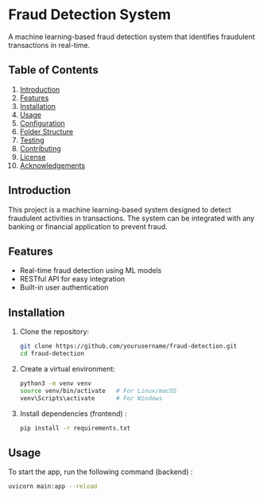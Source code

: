 # Fraud Detection System

A machine learning-based fraud detection system that identifies fraudulent transactions in real-time.

## Table of Contents

1. [Introduction](#introduction)
2. [Features](#features)
3. [Installation](#installation)
4. [Usage](#usage)
5. [Configuration](#configuration)
6. [Folder Structure](#folder-structure)
7. [Testing](#testing)
8. [Contributing](#contributing)
9. [License](#license)
10. [Acknowledgements](#acknowledgements)

## Introduction

This project is a machine learning-based system designed to detect fraudulent activities in transactions. The system can be integrated with any banking or financial application to prevent fraud.

## Features

- Real-time fraud detection using ML models
- RESTful API for easy integration
- Built-in user authentication

## Installation

1. Clone the repository:

    ```bash
    git clone https://github.com/yourusername/fraud-detection.git
    cd fraud-detection
    ```

2. Create a virtual environment:

    ```bash
    python3 -m venv venv
    source venv/bin/activate   # For Linux/macOS
    venv\Scripts\activate      # For Windows
    ```

3. Install dependencies (frontend) :

    ```bash
    pip install -r requirements.txt
    ```

## Usage

To start the app, run the following command (backend) :

```bash
uvicorn main:app --reload

